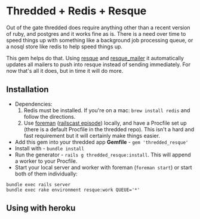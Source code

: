 # Thredded + Redis + Resque

Out of the gate thredded does require anything other than a recent version of
ruby, and postgres and it works fine as is. There is a need over time to speed
things up with something like a background job processing queue, or a nosql
store like redis to help speed things up.

This gem helps do that. Using [resque] and [resque_mailer] it automatically
updates all mailers to push into resque instead of sending immediately. For now
that's all it does, but in time it will do more.

[resque]: https://github.com/defunkt/resque
[resque_mailer]: https://github.com/zapnap/resque_mailer

## Installation

* Dependencies:
  1. Redis must be installed. If you're on a mac: `brew install redis` and follow the directions.
  2. Use [foreman] ([railscast episode]) locally, and have a Procfile set up (there is a default Procfile in the thredded repo). This isn't a hard and fast requirement but it will certainly make things easier.
* Add this gem into your thredded app **Gemfile** - `gem 'thredded_resque'`
* Install with - `bundle install`
* Run the generator - `rails g thredded_resque:install`. This will append a worker to your Procfile.
* Start your local server and worker with foreman (`foreman start`) or start both of them
  individually: 

```
bundle exec rails server
bundle exec rake environment resque:work QUEUE='*'
```

[foreman]: https://github.com/ddollar/foreman
[railscast episode]: http://railscasts.com/episodes/281-foreman

## Using with heroku